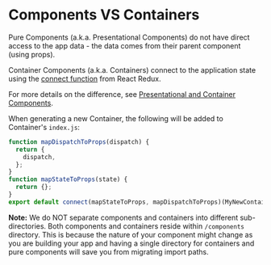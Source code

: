 # Components VS Containers

Pure Components (a.k.a. Presentational Components) do not have direct access to the app data - the data comes from their parent component (using props). 

Container Components (a.k.a. Containers) connect to the application state using the [connect function](https://github.com/reactjs/react-redux/blob/master/docs/api.md#connectmapstatetoprops-mapdispatchtoprops-mergeprops-options) from React Redux.

For more details on the difference, see [Presentational and Container Components](https://medium.com/@dan_abramov/smart-and-dumb-components-7ca2f9a7c7d0#.jfhjwnlv3).

When generating a new Container, the following will be added to Container's ```index.js```:

```javascript
function mapDispatchToProps(dispatch) {
  return {
    dispatch,
  };
}
function mapStateToProps(state) {
  return {}; 
}
export default connect(mapStateToProps, mapDispatchToProps)(MyNewContainer);
```



**Note:** We do NOT separate components and containers into different sub-directories. Both components and containers reside within ```/components``` directory. 
This is because the nature of your component might change as you are building your app and having a single directory for containers and pure components will save you from migrating import paths.
